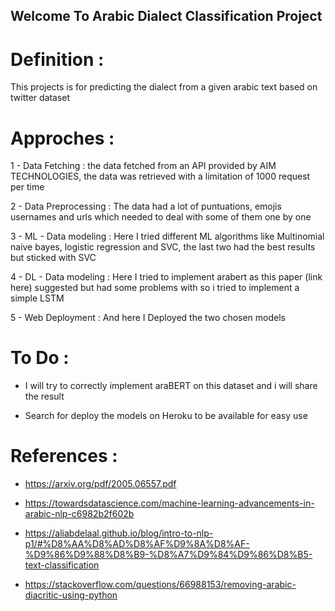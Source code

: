 ## Welcome To Arabic Dialect Classification Project

# Definition : 

This projects is for predicting the dialect from a given arabic text based on twitter dataset

# Approches : 

1 - Data Fetching : the data fetched from an API provided by AIM TECHNOLOGIES, the data was retrieved with a limitation of 1000 request per time 

2 - Data Preprocessing : The data had a lot of puntuations, emojis usernames and urls which needed to deal with some of them one by one

3 - ML - Data modeling : Here I tried different ML algorithms like Multinomial naive bayes, logistic regression and SVC, the last two had the best results but sticked with SVC 

4 - DL - Data modeling : Here I tried to implement arabert as this paper (link here) suggested but had some problems with so i tried to implement a simple LSTM 

5 - Web Deployment : And here I Deployed the two chosen models 


# To Do :

- I will try to correctly implement araBERT on this dataset and i will share the result

- Search for deploy the models on Heroku to be available for easy use


# References : 

- https://arxiv.org/pdf/2005.06557.pdf

- https://towardsdatascience.com/machine-learning-advancements-in-arabic-nlp-c6982b2f602b

- https://aliabdelaal.github.io/blog/intro-to-nlp-p1/#%D8%AA%D8%AD%D8%AF%D9%8A%D8%AF-%D9%86%D9%88%D8%B9-%D8%A7%D9%84%D9%86%D8%B5-text-classification

- https://stackoverflow.com/questions/66988153/removing-arabic-diacritic-using-python
